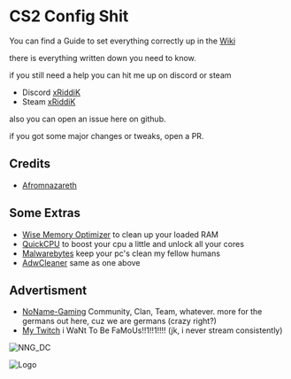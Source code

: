 # CS2 Config Shit

You can find a Guide to set everything correctly up in the [Wiki](https://github.com/LxSTx/CS2/wiki/)

there is everything written down you need to know.

if you still need a help you can hit me up on discord or steam
- Discord [xRiddiK](https://discord.com/users/736968687239823412)
- Steam [xRiddiK](https://steamcommunity.com/id/xriddik/)

also you can open an issue here on github.

if you got some major changes or tweaks, open a PR.

## Credits

 - [Afromnazareth](https://twitter.com/Afromnazareth)


## Some Extras

- [Wise Memory Optimizer](https://www.wisecleaner.eu/wise-memory-optimizer.html) to clean up your loaded RAM
- [QuickCPU](https://coderbag.com/product/quickcpu) to boost your cpu a little and unlock all your cores
- [Malwarebytes](https://de.malwarebytes.com) keep your pc's clean my fellow humans
- [AdwCleaner](https://de.malwarebytes.com/adwcleaner/) same as one above

## Advertisment
- [NoName-Gaming](https://noname-gaming.xyz) Community, Clan, Team, whatever. more for the germans out here, cuz we are germans (crazy right?)
- [My Twitch](https://www.twitch.tv/x_riddik) i WaNt To Be FaMoUs!!1!!1!!!! (jk, i never stream consistently)

![NNG_DC](https://discordapp.com/api/guilds/1019981081186942976/widget.png?style=banner2)

![Logo](https://abload.de/img/logofancybgbutnobgfqeq7.png)

